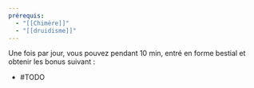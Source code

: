 ```yaml
---
prérequis:
  - "[[Chimère]]"
  - "[[druidisme]]"
---
```

Une fois par jour, vous pouvez pendant 10 min, entré en forme bestial et obtenir les bonus suivant : 
- #TODO